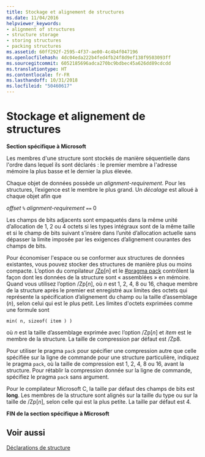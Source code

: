 ```yaml
---
title: Stockage et alignement de structures
ms.date: 11/04/2016
helpviewer_keywords:
- alignment of structures
- structure storage
- storing structures
- packing structures
ms.assetid: 60ff292f-2595-4f37-ae00-4c4b4f047196
ms.openlocfilehash: 4dc04eda222b4fed4fb24f8d9ef138f9503093ff
ms.sourcegitcommit: 6052185696adca270bc9bdbec45a626dd89cdcdd
ms.translationtype: HT
ms.contentlocale: fr-FR
ms.lasthandoff: 10/31/2018
ms.locfileid: "50460617"
---
```

# <a name="storage-and-alignment-of-structures"></a>Stockage et alignement de structures

**Section spécifique à Microsoft**

Les membres d'une structure sont stockés de manière séquentielle dans l'ordre dans lequel ils sont déclarés : le premier membre a l'adresse mémoire la plus basse et le dernier la plus élevée.

Chaque objet de données possède un *alignment-requirement*. Pour les structures, l’exigence est le membre le plus grand. Un *décalage* est alloué à chaque objet afin que

*offset* `%` *alignment-requirement* `==` 0

Les champs de bits adjacents sont empaquetés dans la même unité d’allocation de 1, 2 ou 4 octets si les types intégraux sont de la même taille et si le champ de bits suivant s’insère dans l’unité d’allocation actuelle sans dépasser la limite imposée par les exigences d’alignement courantes des champs de bits.

Pour économiser l'espace ou se conformer aux structures de données existantes, vous pouvez stocker des structures de manière plus ou moins compacte. L’option du compilateur [/Zp](../build/reference/zp-struct-member-alignment.md)[*n*] et le [#pragma pack](../preprocessor/pack.md) contrôlent la façon dont les données de la structure sont « assemblées » en mémoire. Quand vous utilisez l’option /Zp[*n*], où *n* est 1, 2, 4, 8 ou 16, chaque membre de la structure après le premier est enregistré aux limites des octets qui représente la spécification d’alignement du champ ou la taille d’assemblage (*n*), selon celui qui est le plus petit. Les limites d'octets exprimées comme une formule sont

```
min( n, sizeof( item ) )
```

où *n* est la taille d’assemblage exprimée avec l’option /Zp[*n*] et *item* est le membre de la structure. La taille de compression par défaut est /Zp8.

Pour utiliser le pragma `pack` pour spécifier une compression autre que celle spécifiée sur la ligne de commande pour une structure particulière, indiquez le pragma `pack`, où la taille de compression est 1, 2, 4, 8 ou 16, avant la structure. Pour rétablir la compression donnée sur la ligne de commande, spécifiez le pragma `pack` sans argument.

Pour le compilateur Microsoft C, la taille par défaut des champs de bits est **long**. Les membres de la structure sont alignés sur la taille du type ou sur la taille de /Zp[*n*], selon celle qui est la plus petite. La taille par défaut est 4.

**FIN de la section spécifique à Microsoft**

## <a name="see-also"></a>Voir aussi

[Déclarations de structure](../c-language/structure-declarations.md)